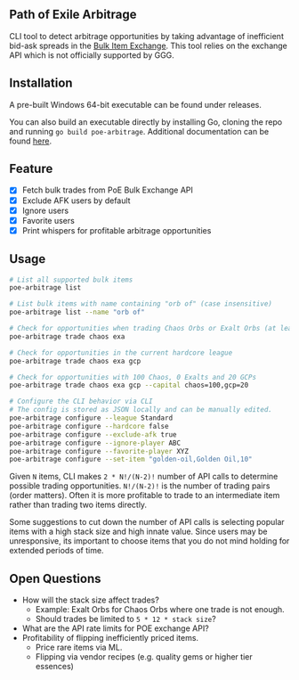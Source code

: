 ## Path of Exile Arbitrage

CLI tool to detect arbitrage opportunities by taking advantage of inefficient
bid-ask spreads in the [Bulk Item Exchange](https://www.pathofexile.com/trade/exchange).
This tool relies on the exchange API which is not officially supported by GGG.

## Installation

A pre-built Windows 64-bit executable can be found under releases.

You can also build an executable directly by installing Go, cloning the repo
and running `go build poe-arbitrage`. Additional documentation can be found
[here](https://golang.org/cmd/go/#hdr-Compile_packages_and_dependencies).

## Feature

- [x] Fetch bulk trades from PoE Bulk Exchange API
- [x] Exclude AFK users by default
- [x] Ignore users
- [x] Favorite users
- [x] Print whispers for profitable arbitrage opportunities

## Usage

```sh
# List all supported bulk items
poe-arbitrage list

# List bulk items with name containing "orb of" (case insensitive)
poe-arbitrage list --name "orb of"

# Check for opportunities when trading Chaos Orbs or Exalt Orbs (at least 2 items)
poe-arbitrage trade chaos exa

# Check for opportunities in the current hardcore league
poe-arbitrage trade chaos exa gcp

# Check for opportunities with 100 Chaos, 0 Exalts and 20 GCPs
poe-arbitrage trade chaos exa gcp --capital chaos=100,gcp=20

# Configure the CLI behavior via CLI
# The config is stored as JSON locally and can be manually edited.
poe-arbitrage configure --league Standard
poe-arbitrage configure --hardcore false
poe-arbitrage configure --exclude-afk true
poe-arbitrage configure --ignore-player ABC
poe-arbitrage configure --favorite-player XYZ
poe-arbitrage configure --set-item "golden-oil,Golden Oil,10"
```

Given `N` items, CLI makes `2 * N!/(N-2)!` number of API calls to determine
possible trading opportunities. `N!/(N-2)!` is the number of trading pairs
(order matters). Often it is more profitable to trade to an intermediate
item rather than trading two items directly.

Some suggestions to cut down the number of API calls is selecting popular
items with a high stack size and high innate value. Since users may be
unresponsive, its important to choose items that you do not mind holding
for extended periods of time.

## Open Questions

- How will the stack size affect trades?
  - Example: Exalt Orbs for Chaos Orbs where one trade is not enough.
  - Should trades be limited to `5 * 12 * stack size`?
- What are the API rate limits for POE exchange API?
- Profitability of flipping inefficiently priced items.
  - Price rare items via ML.
  - Flipping via vendor recipes (e.g. quality gems or higher tier essences)
